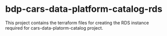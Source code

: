 # bdp-cars-data-platform-catalog-rds

  This project contains the terraform files for creating the RDS instance required for cars-data-platorm-catalog project.
  